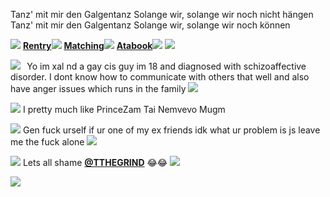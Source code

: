 Tanz' mit mir den Galgentanz
Solange wir, solange wir noch nicht hängen
Tanz' mit mir den Galgentanz
Solange wir, solange wir noch können

![](https://file.garden/aQGrUXVQel9xbBYT/IMG_2229.gif) [**Rentry**](https://rentry.co/nem)![](https://file.garden/aQGrUXVQel9xbBYT/IMG_2229.gif) [**Matching**](https://rentry.co/voidpetal)![](https://file.garden/aQGrUXVQel9xbBYT/IMG_2229.gif) [**Atabook**](https://sharpness.atabook.org/)![](https://file.garden/aQGrUXVQel9xbBYT/IMG_2229.gif)
![](https://file.garden/aQGrUXVQel9xbBYT/IMG_2214.png)

![](https://file.garden/aQGrUXVQel9xbBYT/IMG_2227.png)⠀Yo im xal nd a gay cis guy im 18 and diagnosed with schizoaffective disorder. I dont know how to communicate with others that well and also have anger issues which runs in the family ![](https://file.garden/aQGrUXVQel9xbBYT/IMG_2226.gif)

![](https://file.garden/aQGrUXVQel9xbBYT/IMG_2227.png) I pretty much like PrinceZam Tai Nemvevo Mugm

![](https://file.garden/aQGrUXVQel9xbBYT/IMG_2227.png) Gen fuck urself if ur one of my ex friends idk what ur problem is js leave me the fuck alone ![](https://file.garden/aQGrUXVQel9xbBYT/IMG_2228.gif)

![](https://file.garden/aQGrUXVQel9xbBYT/IMG_2214.png) 
Lets all shame [**@TTHEGRIND**](https://github.com/TTHEGRIND) 😂😂
![](https://file.garden/aQGrUXVQel9xbBYT/01002B63-B52A-4552-8B9A-B55580BC2B3D.jpeg) 

<img src="https://komarev.com/ghpvc/?username=germanstare&label= owo&color=000000&style=water" align="left">

⠀

